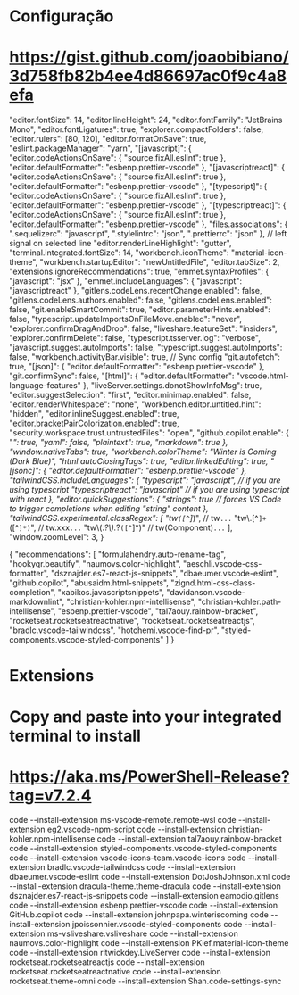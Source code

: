 # Configuração

# https://gist.github.com/joaobibiano/3d758fb82b4ee4d86697ac0f9c4a8efa

"editor.fontSize": 14,
    "editor.lineHeight": 24,
    "editor.fontFamily": "JetBrains Mono",
    "editor.fontLigatures": true,
    "explorer.compactFolders": false,
    "editor.rulers": [80, 120],
    "editor.formatOnSave": true,
    "eslint.packageManager": "yarn",
    "[javascript]": {
      "editor.codeActionsOnSave": {
        "source.fixAll.eslint": true
      },
      "editor.defaultFormatter": "esbenp.prettier-vscode"
    },
    "[javascriptreact]": {
      "editor.codeActionsOnSave": {
        "source.fixAll.eslint": true
      },
      "editor.defaultFormatter": "esbenp.prettier-vscode"
    },
    "[typescript]": {
      "editor.codeActionsOnSave": {
        "source.fixAll.eslint": true
      },
      "editor.defaultFormatter": "esbenp.prettier-vscode"
    },
    "[typescriptreact]": {
      "editor.codeActionsOnSave": {
        "source.fixAll.eslint": true
      },
      "editor.defaultFormatter": "esbenp.prettier-vscode"
    },
    "files.associations": {
      ".sequelizerc": "javascript",
      ".stylelintrc": "json",
      ".prettierrc": "json"
    },
    // left signal on selected line
    "editor.renderLineHighlight": "gutter",
    "terminal.integrated.fontSize": 14,
    "workbench.iconTheme": "material-icon-theme",
    "workbench.startupEditor": "newUntitledFile",
    "editor.tabSize": 2,
    "extensions.ignoreRecommendations": true,
    "emmet.syntaxProfiles": {
      "javascript": "jsx"
    },
    "emmet.includeLanguages": {
      "javascript": "javascriptreact"
    },
    "gitlens.codeLens.recentChange.enabled": false,
    "gitlens.codeLens.authors.enabled": false,
    "gitlens.codeLens.enabled": false,
    "git.enableSmartCommit": true,
    "editor.parameterHints.enabled": false,
    "typescript.updateImportsOnFileMove.enabled": "never",
    "explorer.confirmDragAndDrop": false,
    "liveshare.featureSet": "insiders",
    "explorer.confirmDelete": false,
    "typescript.tsserver.log": "verbose",
    "javascript.suggest.autoImports": false,
    "typescript.suggest.autoImports": false,
    "workbench.activityBar.visible": true,
    // Sync config
    "git.autofetch": true,
    "[json]": {
      "editor.defaultFormatter": "esbenp.prettier-vscode"
    },
    "git.confirmSync": false,
    "[html]": {
      "editor.defaultFormatter": "vscode.html-language-features"
    },
    "liveServer.settings.donotShowInfoMsg": true,
    "editor.suggestSelection": "first",
    "editor.minimap.enabled": false,
    "editor.renderWhitespace": "none",
    "workbench.editor.untitled.hint": "hidden",
    "editor.inlineSuggest.enabled": true,
    "editor.bracketPairColorization.enabled": true,
    "security.workspace.trust.untrustedFiles": "open",
    "github.copilot.enable": {
      "*": true,
      "yaml": false,
      "plaintext": true,
      "markdown": true
    },
    "window.nativeTabs": true,
    "workbench.colorTheme": "Winter is Coming (Dark Blue)",
    "html.autoClosingTags": true,
    "editor.linkedEditing": true,
    "[jsonc]": {
      "editor.defaultFormatter": "esbenp.prettier-vscode"
    },
    "tailwindCSS.includeLanguages": {
      "typescript": "javascript", // if you are using typescript
      "typescriptreact": "javascript" // if you are using typescript with react
    },
    "editor.quickSuggestions": {
      "strings": true // forces VS Code to trigger completions when editing "string" content
    },
    "tailwindCSS.experimental.classRegex": [
      "tw`([^`]*)", // tw`...`
      "tw\\.[^`]+`([^`]*)`", // tw.xxx<xxx>`...`
      "tw\\(.*?\\).*?`([^`]*)" // tw(Component)<xxx>`...`
    ],
    "window.zoomLevel": 3,
}

{
  "recommendations": [
    "formulahendry.auto-rename-tag",
    "hookyqr.beautify",
    "naumovs.color-highlight",
    "aeschli.vscode-css-formatter",
    "dsznajder.es7-react-js-snippets",
    "dbaeumer.vscode-eslint",
    "github.copilot",
    "abusaidm.html-snippets",
    "zignd.html-css-class-completion",
    "xabikos.javascriptsnippets",
    "davidanson.vscode-markdownlint",
    "christian-kohler.npm-intellisense",
    "christian-kohler.path-intellisense",
    "esbenp.prettier-vscode",
    "tal7aouy.rainbow-bracket",
    "rocketseat.rocketseatreactnative",
    "rocketseat.rocketseatreactjs",
    "bradlc.vscode-tailwindcss",
    "hotchemi.vscode-find-pr",
    "styled-components.vscode-styled-components"
  ]
}

# Extensions

# Copy and paste into your integrated terminal to install

# https://aka.ms/PowerShell-Release?tag=v7.2.4

code --install-extension ms-vscode-remote.remote-wsl
code --install-extension eg2.vscode-npm-script
code --install-extension christian-kohler.npm-intellisense
code --install-extension tal7aouy.rainbow-bracket
code --install-extension styled-components.vscode-styled-components
code --install-extension vscode-icons-team.vscode-icons
code --install-extension bradlc.vscode-tailwindcss
code --install-extension dbaeumer.vscode-eslint
code --install-extension DotJoshJohnson.xml
code --install-extension dracula-theme.theme-dracula
code --install-extension dsznajder.es7-react-js-snippets
code --install-extension eamodio.gitlens
code --install-extension esbenp.prettier-vscode
code --install-extension GitHub.copilot
code --install-extension johnpapa.winteriscoming
code --install-extension jpoissonnier.vscode-styled-components
code --install-extension ms-vsliveshare.vsliveshare
code --install-extension naumovs.color-highlight
code --install-extension PKief.material-icon-theme
code --install-extension ritwickdey.LiveServer
code --install-extension rocketseat.rocketseatreactjs
code --install-extension rocketseat.rocketseatreactnative
code --install-extension rocketseat.theme-omni
code --install-extension Shan.code-settings-sync